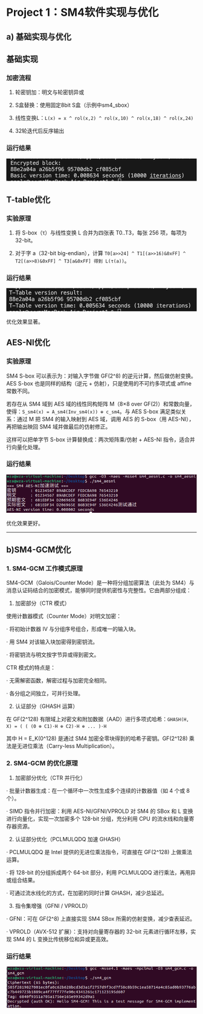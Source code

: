 # Project 1：SM4软件实现与优化

## a) 基础实现与优化

## 基础实现

### 加密流程

1. 轮密钥加：明文与轮密钥异或

2. S盒替换：使用固定8bit S盒（示例中sm4_sbox）

3. 线性变换L：`L(x) = x ^ rol(x,2) ^ rol(x,10) ^ rol(x,18) ^ rol(x,24)`

4. 32轮迭代后反序输出

### 运行结果

![image](https://github.com/sdu-wza/Innovation-and-Entrepreneurship-Practice/blob/main/Project1/image/basic.png)

## T-table优化

### 实验原理

1. 将 S-box（τ）与线性变换 L 合并为四张表 T0..T3，每张 256 项，每项为 32-bit。

2. 对于字 a（32-bit big-endian），计算 `T0[a>>24] ^ T1[(a>>16)&0xFF] ^ T2[(a>>8)&0xFF] ^ T3[a&0xFF] 得到 L(τ(a))`。

### 运行结果

![image](https://github.com/sdu-wza/Innovation-and-Entrepreneurship-Practice/blob/main/Project1/image/t-table.png)

优化效果显著。

## AES-NI优化

### 实验原理

SM4 S-box 可以表示为：对输入字节做 GF(2^8) 的逆元计算，然后做仿射变换。AES S-box 也是同样的结构（逆元 + 仿射），只是使用的不可约多项式或 affine 常数不同。

若存在从 SM4 域到 AES 域的线性同构矩阵 M（8×8 over GF(2)）和常数向量，使得：`S_sm4(x) = A_sm4(Inv_sm4(x)) ⊕ c_sm4`。与 AES S-box 满足类似关系：通过 M 把 SM4 的输入映射到 AES 域，调用 AES 的 S-box（用 AES-NI），再把输出映回 SM4 域并做最后的仿射修正。

这样可以把单字节 S-box 计算替换成：两次矩阵乘/仿射 + AES-NI 指令，适合并行向量化处理。


### 运行结果

![image](https://github.com/sdu-wza/Innovation-and-Entrepreneurship-Practice/blob/main/Project1/image/aesni.png)

优化效果更好。

 ---

## b)SM4-GCM优化

### 1. SM4-GCM 工作模式原理
SM4-GCM（Galois/Counter Mode）是一种将分组加密算法（此处为 SM4）与消息认证码结合的加密模式，能够同时提供机密性与完整性。它由两部分组成：

1. 加密部分（CTR 模式）

使用计数器模式（Counter Mode）对明文加密：

· 将初始计数器 IV 与分组序号组合，形成唯一的输入块。

· 用 SM4 对该输入块加密得到密钥流。

· 将密钥流与明文按字节异或得到密文。

CTR 模式的特点是：

· 无需解密函数，解密过程与加密完全相同。

· 各分组之间独立，可并行处理。

2. 认证部分（GHASH 运算）

在 GF(2^128) 有限域上对密文和附加数据（AAD）进行多项式哈希：`GHASH(H, X) = ( ( (0 ⊕ C1)·H ⊕ C2)·H ⊕ ... )·H`

其中 H = E_K(0^128) 是通过 SM4 加密全零块得到的哈希子密钥。GF(2^128) 乘法是无进位乘法（Carry-less Multiplication）。

### 2. SM4-GCM 的优化原理

1. 加密部分优化（CTR 并行化）
   
· 批量计数器生成：在一个循环中一次性生成多个连续的计数器值（如 4 个或 8 个）。

· SIMD 指令并行加密：利用 AES-NI/GFNI/VPROLD 对 SM4 的 SBox 和 L 变换进行向量化，实现一次加密多个 128-bit 分组，充分利用 CPU 的流水线和向量寄存器资源。

2. 认证部分优化（PCLMULQDQ 加速 GHASH）

· PCLMULQDQ 是 Intel 提供的无进位乘法指令，可直接在 GF(2^128) 上做乘法运算。

· 将 128-bit 的分组拆成两个 64-bit 部分，利用 PCLMULQDQ 进行乘法，再用异或组合结果。

· 可通过流水线化的方式，在加密的同时计算 GHASH，减少总延迟。

3. 指令集增强（GFNI / VPROLD）

· GFNI：可在 GF(2^8) 上直接实现 SM4 SBox 所需的仿射变换，减少查表延迟。

· VPROLD（AVX-512 扩展）：支持对向量寄存器的 32-bit 元素进行循环左移，实现 SM4 的 L 变换比传统移位和异或更高效。


 ### 运行结果

 ![image](https://github.com/sdu-wza/Innovation-and-Entrepreneurship-Practice/blob/main/Project1/image/gcm.png)

